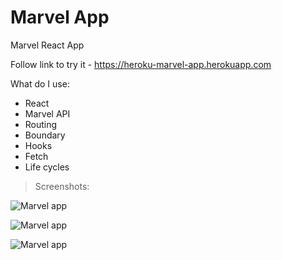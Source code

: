 # Marvel App

Marvel React App

Follow link to try it - https://heroku-marvel-app.herokuapp.com

What do I use:
   * React
   * Marvel API
   * Routing
   * Boundary
   * Hooks
   * Fetch
   * Life cycles

> Screenshots:

![Marvel app](https://github.com/beastbs/screenshots-app/blob/main/screenshot/screenshot_1.png?raw=true)

![Marvel app](https://github.com/beastbs/screenshots-app/blob/main/screenshot/screenshot_2.png?raw=true)

![Marvel app](https://github.com/beastbs/screenshots-app/blob/main/screenshot/screenshot_3.png?raw=true)
